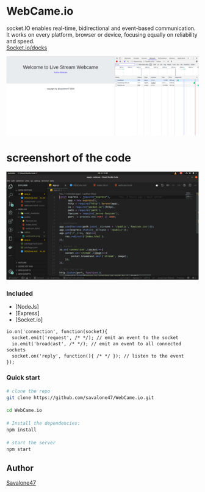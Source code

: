 # WebCame.io

socket.IO enables real-time, bidirectional and event-based communication.<br>
It works on every platform, browser or device, focusing equally on reliability and speed.<br>
[Socket.io/docks](https://socket.io/docs/)

![WebCame.io](webp/webcame.png)


# screenshort of the code
![WebCame.io](webp/code.png)


### Included

- [NodeJs] 
- [Express]
- [Socket.io]

```
io.on('connection', function(socket){
  socket.emit('request', /* */); // emit an event to the socket
  io.emit('broadcast', /* */); // emit an event to all connected sockets
  socket.on('reply', function(){ /* */ }); // listen to the event
});
```

### Quick start

```bash
# clone the repo
git clone https://github.com/savalone47/WebCame.io.git

cd WebCame.io

# Install the dependencies:
npm install

# start the server
npm start
```

## Author

[Savalone47](https://github.com/savalone47/WebCame.io)

